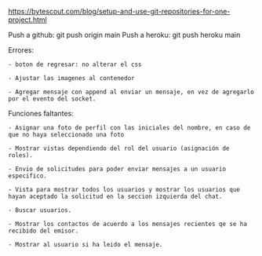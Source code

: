 https://bytescout.com/blog/setup-and-use-git-repositories-for-one-project.html

Push a github: git push origin main
Push a heroku: git push heroku main 

Errores:

    - boton de regresar: no alterar el css 

    - Ajustar las imagenes al contenedor

    - Agregar mensaje con append al enviar un mensaje, en vez de agregarlo por el evento del socket.

Funciones faltantes:

	- Asignar una foto de perfil con las iniciales del nombre, en caso de que no haya seleccionado una foto

	- Mostrar vistas dependiendo del rol del usuario (asignación de roles).

	- Envio de solicitudes para poder enviar mensajes a un usuario especifico.

	- Vista para mostrar todos los usuarios y mostrar los usuarios que hayan aceptado la solicitud en la seccion izquierda del chat.

	- Buscar usuarios.

	- Mostrar los contactos de acuerdo a los mensajes recientes qe se ha recibido del emisor.

	- Mostrar al usuario si ha leido el mensaje.
